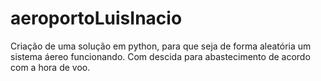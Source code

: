 # aeroportoLuisInacio

Criação de uma solução em python, para que seja de forma aleatória um sistema áereo funcionando.
Com descida para abastecimento de acordo com a hora de voo.
